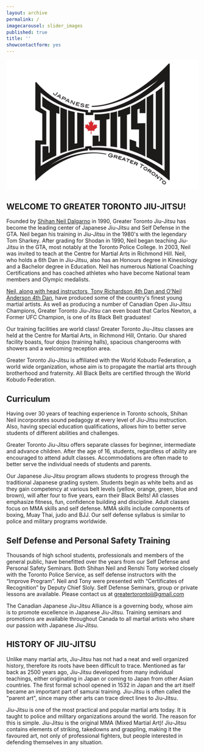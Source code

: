 ```yaml
---
layout: archive
permalink: /
imagecarousel: slider_images
published: true
title: ''
showcontactform: yes
---
```


![GTJJ LOGO WHITE](images/GTJJlogowhite.jpg)

## WELCOME TO GREATER TORONTO JIU-JITSU!

Founded by [Shihan Neil Dalgarno](/Instructors) in 1990, Greater Toronto Jiu-Jitsu has become the leading center of Japanese Jiu-Jitsu and Self Defense in the GTA. Neil began his training in Jiu-Jitsu in the 1980's with the legendary Tom Sharkey. After grading for Shodan in 1990, Neil began teaching Jiu-Jitsu in the GTA, most notably at the Toronto Police College. In 2003, Neil was invited to teach at the Centre for Martial Arts in Richmond Hill. Neil, who holds a 6th Dan in Jiu-Jitsu, also has an Honours degree in Kinesiology and a Bachelor degree in Education. Neil has numerous National Coaching Certifications and has coached athletes who have become National team members and Olympic medalists.

[Neil, along with head instructors, Tony Richardson 4th Dan and O'Neil Anderson 4th Dan](/Instructors), have produced some of the country's finest young martial artists. As well as producing a number of Canadian Open Jiu-Jitsu Champions, Greater Toronto Jiu-Jitsu can even boast that Carlos Newton, a Former UFC Champion, is one of its Black Belt graduates!

Our training facilities are world class! Greater Toronto Jiu-Jitsu classes are held at the Centre for Martial Arts, in Richmond Hill, Ontario. Our shared facility boasts, four dojos (training halls), spacious changerooms with showers and a welcoming reception area.

Greater Toronto Jiu-Jitsu is affiliated with the World Kobudo Federation, a world wide organization, whose aim is to propagate the martial arts through brotherhood and fraternity. All Black Belts are certified through the World Kobudo Federation.

## Curriculum
Having over 30 years of teaching experience in Toronto schools, Shihan Neil incorporates sound pedagogy at every level of Jiu-Jitsu instruction. Also, having special education qualifications, allows him to better serve students of different abilities and challenges.

Greater Toronto Jiu-Jitsu offers separate classes for beginner, intermediate and advance children. After the age of 16, students, regardless of ability are encouraged to attend adult classes. Accommodations are often made to better serve the individual needs of students and parents.


Our Japanese Jiu-Jitsu program allows students to progress through the traditional Japanese grading system. Students begin as white belts and as they gain competency at various belt levels (yellow, orange, green, blue and brown), will after four to five years, earn their Black Belts! All classes emphasize fitness, fun, confidence building and discipline. Adult classes focus on MMA skills and self defense. MMA skills include components of boxing, Muay Thai, judo and BJJ. Our self defense syllabus is similar to police and military programs worldwide.

## Self Defense and Personal Safety Training
Thousands of high school students, professionals and members of the general public, have benefitted over the years from our Self Defense and Personal Safety Seminars. Both Shihan Neil and Renshi Tony worked closely with the Toronto Police Service, as self defense instructors with the “Improve Program”. Neil and Tony were presented with “Certificates of Recognition” by Deputy Chief Sloly.
Self Defense Seminars, group or private lessons are available. Please contact us at greatertorontojj@gmail.com

The Canadian Japanese Jiu-Jitsu Alliance is a governing body, whose aim is to promote excellence in Japanese Jiu-Jitsu. Training seminars and promotions are available throughout Canada to all martial artists who share our passion with Japanese Jiu-Jitsu.

## HISTORY OF JIU-JITSU
Unlike many martial arts, Jiu-Jitsu has not had a neat and well organized history, therefore its roots have been difficult to trace. Mentioned as far back as 2500 years ago, Jiu-Jitsu developed from many individual teachings, either originating in Japan or coming to Japan from other Asian countries. The first formal school opened in 1532 in Japan and the art itself became an important part of samurai training. Jiu-Jitsu is often called the "parent art", since many other arts can trace direct lines to Jiu-Jitsu.

Jiu-Jitsu is one of the most practical and popular martial arts today. It is taught to police and military organizations around the world. The reason for this is simple. Jiu-Jitsu is the original MMA (Mixed Martial Art)! Jiu-Jitsu contains elements of striking, takedowns and grappling, making it the favoured art, not only of professional fighters, but people interested in defending themselves in any situation.
